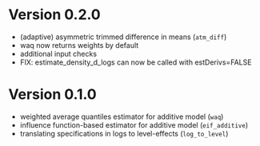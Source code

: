 # Version 0.2.0

- (adaptive) asymmetric trimmed difference in means (`atm_diff`)
- waq now returns weights by default
- additional input checks
- FIX: estimate_density_d_logs can now be called with estDerivs=FALSE



# Version 0.1.0

- weighted average quantiles estimator for additive model (`waq`)
- influence function-based estimator for additive model (`eif_additive`)
- translating specifications in logs to level-effects (`log_to_level`)